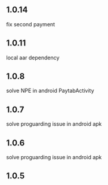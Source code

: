 ## 1.0.14
fix second payment
## 1.0.11
local aar dependency
## 1.0.8
solve NPE in android PaytabActivity
## 1.0.7
 solve proguarding issue in android apk
## 1.0.6
 solve proguarding issue in android apk
## 1.0.5
